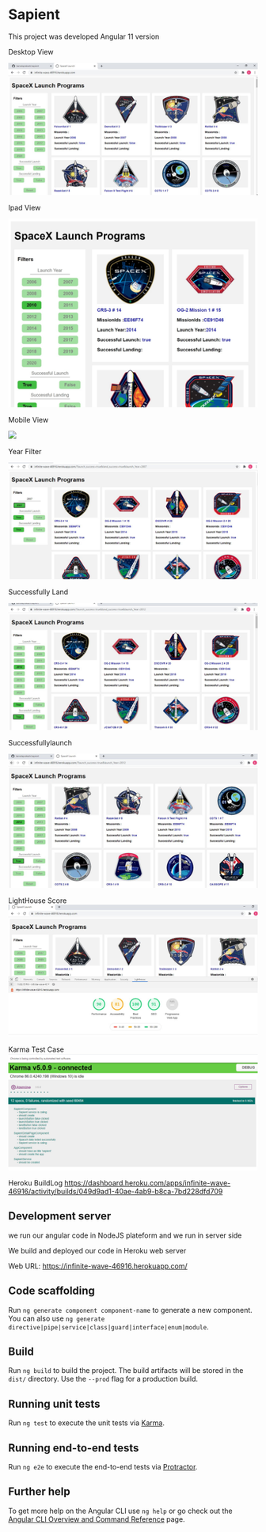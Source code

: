 # Sapient

This project was developed Angular 11 version 

Desktop View

![](src/assets/home%20page.jpg)

Ipad View

![](src/assets/ipad.jpg)

Mobile View

![](src/assets/mobileView.jpg)

Year Filter

![](src/assets/yearfillter.jpg)

Successfully Land

![](src/assets/successfullyland.jpg)

Successfullylaunch

![](src/assets/successfullylaunch.jpg)

LightHouse Score
![](src/assets/lighthousescore.jpg)

Karma Test Case
![](src/assets/testcase.PNG)

Heroku BuildLog
https://dashboard.heroku.com/apps/infinite-wave-46916/activity/builds/049d9ad1-40ae-4ab9-b8ca-7bd228dfd709

## Development server

we run our angular code in NodeJS plateform and we run in server side

We build and deployed our code in Heroku web server 

Web URL: https://infinite-wave-46916.herokuapp.com/

## Code scaffolding

Run `ng generate component component-name` to generate a new component. You can also use `ng generate directive|pipe|service|class|guard|interface|enum|module`.

## Build

Run `ng build` to build the project. The build artifacts will be stored in the `dist/` directory. Use the `--prod` flag for a production build.

## Running unit tests

Run `ng test` to execute the unit tests via [Karma](https://karma-runner.github.io).

## Running end-to-end tests

Run `ng e2e` to execute the end-to-end tests via [Protractor](http://www.protractortest.org/).

## Further help

To get more help on the Angular CLI use `ng help` or go check out the [Angular CLI Overview and Command Reference](https://angular.io/cli) page.
